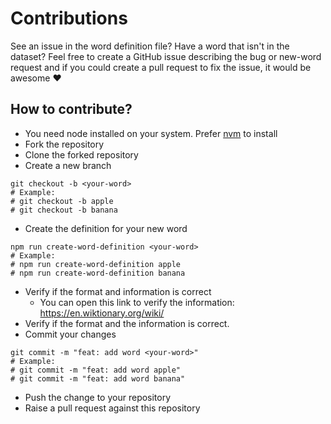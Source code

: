 # Contributions

See an issue in the word definition file? Have a word that isn't in the dataset? Feel free to create a GitHub issue
describing the bug or new-word request and if you could create a pull request to fix the issue, it would be awesome ❤️

## How to contribute?

- You need node installed on your system. Prefer [nvm](https://github.com/nvm-sh/nvm) to install
- Fork the repository
- Clone the forked repository
- Create a new branch

```shell
git checkout -b <your-word>
# Example:
# git checkout -b apple
# git checkout -b banana
```

- Create the definition for your new word

```shell
npm run create-word-definition <your-word>
# Example:
# npm run create-word-definition apple
# npm run create-word-definition banana
```

- Verify if the format and information is correct
    - You can open this link to verify the information: https://en.wiktionary.org/wiki/<your-word>
- Verify if the format and the information is correct.
- Commit your changes

```shell
git commit -m "feat: add word <your-word>"
# Example:
# git commit -m "feat: add word apple"
# git commit -m "feat: add word banana"
```

- Push the change to your repository
- Raise a pull request against this repository
